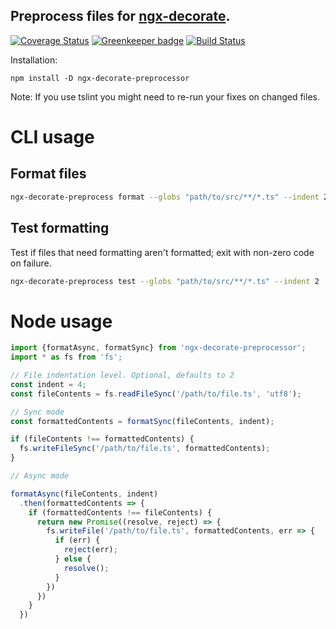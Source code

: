 ## Preprocess files for [ngx-decorate](https://www.npmjs.com/package/ngx-decorate#important-aot-compilation-notice).

[![Coverage Status](https://coveralls.io/repos/github/Alorel/ngx-decorate-preprocessor/badge.svg?branch=master)](https://coveralls.io/github/Alorel/ngx-decorate-preprocessor?branch=master)
[![Greenkeeper badge](https://badges.greenkeeper.io/Alorel/ngx-decorate-preprocessor.svg)](https://greenkeeper.io/)
[![Build Status](https://travis-ci.com/Alorel/ngx-decorate-preprocessor.svg?branch=master)](https://travis-ci.com/Alorel/ngx-decorate-preprocessor)


Installation:

    npm install -D ngx-decorate-preprocessor
    
Note: If you use tslint you might need to re-run your fixes on changed files.
    
# CLI usage
## Format files

```bash
ngx-decorate-preprocess format --globs "path/to/src/**/*.ts" --indent 2
```

## Test formatting

Test if files that need formatting aren't formatted; exit with non-zero code on failure.

```bash
ngx-decorate-preprocess test --globs "path/to/src/**/*.ts" --indent 2
```

# Node usage

```javascript
import {formatAsync, formatSync} from 'ngx-decorate-preprocessor';
import * as fs from 'fs';

// File indentation level. Optional, defaults to 2
const indent = 4;
const fileContents = fs.readFileSync('/path/to/file.ts', 'utf8');

// Sync mode
const formattedContents = formatSync(fileContents, indent);

if (fileContents !== formattedContents) {
  fs.writeFileSync('/path/to/file.ts', formattedContents);
}

// Async mode

formatAsync(fileContents, indent)
  .then(formattedContents => {
    if (formattedContents !== fileContents) {
      return new Promise((resolve, reject) => {
        fs.writeFile('/path/to/file.ts', formattedContents, err => {
          if (err) {
            reject(err);
          } else {
            resolve();
          }
        })
      })
    }
  })

```